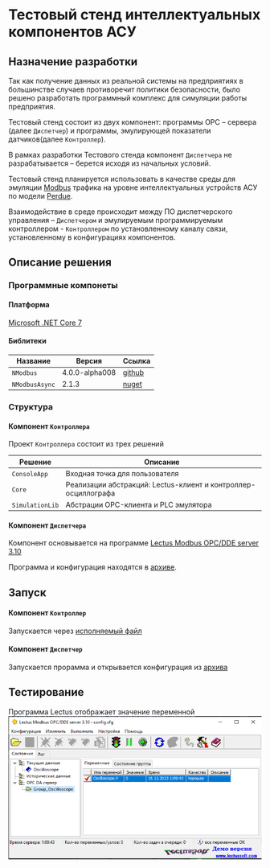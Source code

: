 ﻿# Тестовый стенд интеллектуальных компонентов АСУ

## Назначение разработки

Так как получение данных из реальной системы на предприятиях в большинстве случаев противоречит политики безопасности,
было решено разработать программный комплекс для симуляции работы предприятия.

Тестовый стенд состоит из двух компонент: программы OPC – сервера (далее ```Диспетчер```) и программы, эмулирующей
показатели датчиков(далее ```Контроллер```).

В рамках разработки Тестового стенда компонент ```Диспетчера``` не разрабатывается – берется исходя из начальных
условий.

Тестовый стенд планируется использовать в качестве среды для
эмуляции [Modbus](https://wingpath.co.uk/docs/modbus_tcp_specification.pdf) трафика на уровне интеллектуальных устройств
АСУ по модели [Perdue](https://www.sci-hub.ru/10.1016/0166-3615%2894%2990017-5).

Взаимодействие в среде происходит между ПО диспетчерского управления – ```Диспетчером``` и эмулируемым программируемым
контроллером - ```Контроллером``` по установленному каналу связи, установленному в конфигурациях компонентов.

## Описание решения

### Программные компонеты

#### Платформа

[Microsoft .NET Core 7](https://dotnet.microsoft.com/en-us/download/dotnet/7.0)

#### Библитеки

| Название           | Версия         | Ссылка                                               |
|--------------------|----------------|------------------------------------------------------|
| ```NModbus```      | 4.0.0-alpha008 | [github](https://github.com/NModbus/NModbus)         |
| ```NModbusAsync``` | 2.1.3          | [nuget](https://www.nuget.org/packages/NModbusAsync) |

### Структура
#### Компонент ```Контроллера```
Проект ```Контроллера``` состоит из трех решений

| Решение             | Описание                                                       |  
|---------------------|----------------------------------------------------------------| 
| ```ConsoleApp```    | Входная точка для пользователя                                 | 
| ```Core```          | Реализации абстракций: Lectus-клиент и контроллер-осциллографа |  
| ```SimulationLib``` | Абстрации OPC-клиента и PLC эмулятора                          |  

#### Компонент ```Диспетчера```
Компонент основывается на программе [Lectus Modbus OPC/DDE server 3.10](https://lectussoft.com/opcserver.html)

Программа и конфигурация находятся в [архиве](execute/lectus.zip).

## Запуск 
#### Компонент ```Контроллер```
Запускается через [исполняемый файл](execute/ConsoleApp.exe)

#### Компонент ```Диспетчер```
Запускается прорамма и открывается конфигурация из [архива](execute/lectus.zip)
## Тестирование 
Программа Lectus отображает значение переменной 
![img.png](screenshots/lectus.png)